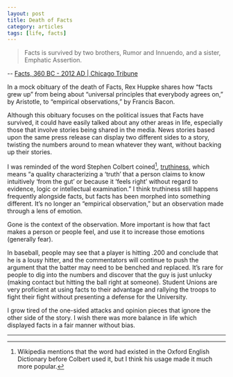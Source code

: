 ```yaml
---
layout: post
title: Death of Facts
category: articles
tags: [life, facts]
---
```


> Facts is survived by two brothers, Rumor and Innuendo, and a sister, Emphatic Assertion.

-- [Facts, 360 BC - 2012 AD | Chicago Tribune](http://articles.chicagotribune.com/2012-04-19/news/ct-talk-huppke-obit-facts-20120419_1_facts-philosopher-opinion)

In a mock obituary of the death of Facts, Rex Huppke shares how “facts grew up” from being about “universal principles that everybody agrees on,” by Aristotle, to “empirical observations,” by Francis Bacon. 

Although this obituary focuses on the political issues that Facts have survived, it could have easily talked about any other areas in life, especially those that involve stories being shared in the media. News stories based upon the same press release can display two different sides to a story, twisting the numbers around to mean whatever they want, without backing up their stories. 

I was reminded of the word Stephen Colbert coined[^1],  [truthiness](http://en.wikipedia.org/wiki/Truthiness "Truthiness"), which means “a quality characterizing a ‘truth’ that a person claims to know intuitively ‘from the gut’ or because it ‘feels right’ without regard to evidence, logic or intellectual examination.” I think truthiness still happens frequently alongside facts, but facts has been morphed into something different. It’s no longer an “empirical observation,” but an observation made through a lens of emotion. 

Gone is the context of the observation. More important is how that fact makes a person or people feel, and use it to increase those emotions (generally fear). 

In baseball, people may see that a player is hitting .200 and conclude that he is a lousy hitter, and the commentators will continue to push the argument that the batter may need to be benched and replaced. It’s rare for people to dig into the numbers and discover that the guy is just unlucky (making contact but hitting the ball right at someone). Student Unions are very proficient at using facts to their advantage and rallying the troops to fight their fight without presenting a defense for the University. 

I grow tired of the one-sided attacks and opinion pieces that ignore the other side of the story. I wish there was more balance in life which displayed facts in a fair manner without bias. 

* * *

  [^1]:  Wikipedia mentions that the word had existed in the Oxford English Dictionary before Colbert used it, but I think his usage made it much more popular.  

